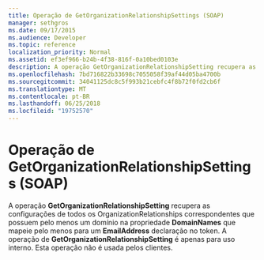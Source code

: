 ```yaml
---
title: Operação de GetOrganizationRelationshipSettings (SOAP)
manager: sethgros
ms.date: 09/17/2015
ms.audience: Developer
ms.topic: reference
localization_priority: Normal
ms.assetid: ef3ef966-b24b-4f38-816f-0a10bed0103e
description: A operação GetOrganizationRelationshipSetting recupera as configurações de todos os OrganizationRelationships correspondentes que possuem pelo menos um domínio na propriedade DomainNames que mapeie para pelo menos a um EmailAddress declaração no token. A operação de GetOrganizationRelationshipSetting é apenas para uso interno. Esta operação não é usada pelos clientes.
ms.openlocfilehash: 7bd716822b33698c7055058f39af44d05ba4700b
ms.sourcegitcommit: 34041125dc8c5f993b21cebfc4f8b72f0fd2cb6f
ms.translationtype: MT
ms.contentlocale: pt-BR
ms.lasthandoff: 06/25/2018
ms.locfileid: "19752570"
---
```

# <a name="getorganizationrelationshipsettings-operation-soap"></a>Operação de GetOrganizationRelationshipSettings (SOAP)

A operação **GetOrganizationRelationshipSetting** recupera as configurações de todos os OrganizationRelationships correspondentes que possuem pelo menos um domínio na propriedade **DomainNames** que mapeie pelo menos para um **EmailAddress** declaração no token. A operação de **GetOrganizationRelationshipSetting** é apenas para uso interno. Esta operação não é usada pelos clientes. 
  


